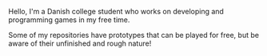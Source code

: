 Hello, I'm a Danish college student who works on developing and programming games in my free time.

Some of my repositories have prototypes that can be played for free, but be aware of their unfinished and rough nature!
